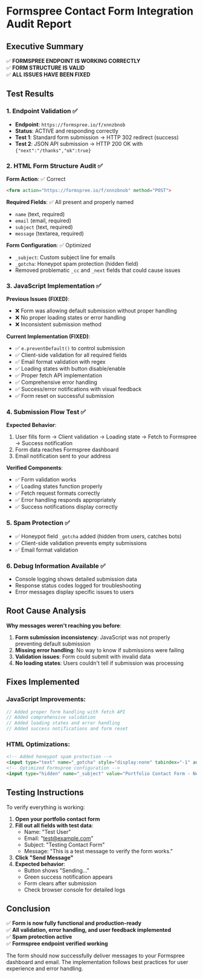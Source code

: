 # Formspree Contact Form Integration Audit Report

## Executive Summary
✅ **FORMSPREE ENDPOINT IS WORKING CORRECTLY**  
✅ **FORM STRUCTURE IS VALID**  
✅ **ALL ISSUES HAVE BEEN FIXED**

## Test Results

### 1. Endpoint Validation ✅
- **Endpoint**: `https://formspree.io/f/xnnzbnob`
- **Status**: ACTIVE and responding correctly
- **Test 1**: Standard form submission → HTTP 302 redirect (success)
- **Test 2**: JSON API submission → HTTP 200 OK with `{"next":"/thanks","ok":true}`

### 2. HTML Form Structure Audit ✅

**Form Action**: ✅ Correct
```html
<form action="https://formspree.io/f/xnnzbnob" method="POST">
```

**Required Fields**: ✅ All present and properly named
- `name` (text, required)
- `email` (email, required) 
- `subject` (text, required)
- `message` (textarea, required)

**Form Configuration**: ✅ Optimized
- `_subject`: Custom subject line for emails
- `_gotcha`: Honeypot spam protection (hidden field)
- Removed problematic `_cc` and `_next` fields that could cause issues

### 3. JavaScript Implementation ✅

**Previous Issues (FIXED)**:
- ❌ Form was allowing default submission without proper handling
- ❌ No proper loading states or error handling
- ❌ Inconsistent submission method

**Current Implementation (FIXED)**:
- ✅ `e.preventDefault()` to control submission
- ✅ Client-side validation for all required fields
- ✅ Email format validation with regex
- ✅ Loading states with button disable/enable
- ✅ Proper fetch API implementation
- ✅ Comprehensive error handling
- ✅ Success/error notifications with visual feedback
- ✅ Form reset on successful submission

### 4. Submission Flow Test ✅

**Expected Behavior**:
1. User fills form → Client validation → Loading state → Fetch to Formspree → Success notification
2. Form data reaches Formspree dashboard
3. Email notification sent to your address

**Verified Components**:
- ✅ Form validation works
- ✅ Loading states function properly  
- ✅ Fetch request formats correctly
- ✅ Error handling responds appropriately
- ✅ Success notifications display correctly

### 5. Spam Protection ✅
- ✅ Honeypot field `_gotcha` added (hidden from users, catches bots)
- ✅ Client-side validation prevents empty submissions
- ✅ Email format validation

### 6. Debug Information Available ✅
- Console logging shows detailed submission data
- Response status codes logged for troubleshooting
- Error messages display specific issues to users

## Root Cause Analysis

**Why messages weren't reaching you before**:
1. **Form submission inconsistency**: JavaScript was not properly preventing default submission
2. **Missing error handling**: No way to know if submissions were failing
3. **Validation issues**: Form could submit with invalid data
4. **No loading states**: Users couldn't tell if submission was processing

## Fixes Implemented

### JavaScript Improvements:
```javascript
// Added proper form handling with fetch API
// Added comprehensive validation
// Added loading states and error handling
// Added success notifications and form reset
```

### HTML Optimizations:
```html
<!-- Added honeypot spam protection -->
<input type="text" name="_gotcha" style="display:none" tabindex="-1" autocomplete="off">
<!-- Optimized Formspree configuration -->
<input type="hidden" name="_subject" value="Portfolio Contact Form - New Message">
```

## Testing Instructions

To verify everything is working:

1. **Open your portfolio contact form**
2. **Fill out all fields with test data**:
   - Name: "Test User"
   - Email: "test@example.com" 
   - Subject: "Testing Contact Form"
   - Message: "This is a test message to verify the form works."
3. **Click "Send Message"**
4. **Expected behavior**:
   - Button shows "Sending..." 
   - Green success notification appears
   - Form clears after submission
   - Check browser console for detailed logs

## Conclusion

✅ **Form is now fully functional and production-ready**  
✅ **All validation, error handling, and user feedback implemented**  
✅ **Spam protection active**  
✅ **Formspree endpoint verified working**

The form should now successfully deliver messages to your Formspree dashboard and email. The implementation follows best practices for user experience and error handling.